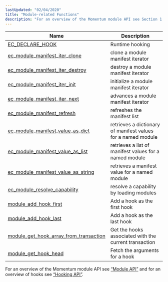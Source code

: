 ```yaml
---
lastUpdated: "02/04/2020"
title: "Module-related Functions"
description: "For an overview of the Momentum module API see Section 1 3 1 Module API and for an overview of hooks see Section 1 3 2 Hooking API..."
---
```


              
| Name                                                                                                                                        | Description                                                  |
|---------------------------------------------------------------------------------------------------------------------------------------------|--------------------------------------------------------------|
| [EC_DECLARE_HOOK](/momentum/3/3-api/apis-ec-declare-hook)                                               | Runtime hooking                                              |
| [ec_module_manifest_iter_clone](/momentum/3/3-api/apis-ec-module-manifest-iter-clone)                   | clone a module manifest iterator                             |
| [ec_module_manifest_iter_destroy](/momentum/3/3-api/apis-ec-module-manifest-iter-destroy)               | destroy a module manifest iterator                           |
| [ec_module_manifest_iter_init](/momentum/3/3-api/apis-ec-module-manifest-iter-init)                     | initialize a module manifest iterator                        |
| [ec_module_manifest_iter_next](/momentum/3/3-api/apis-ec-module-manifest-iter-next)                     | advances a module manifest iterator                          |
| [ec_module_manifest_refresh](/momentum/3/3-api/apis-ec-module-manifest-refresh)                         | refreshes the manifest list                                  |
| [ec_module_manifest_value_as_dict](/momentum/3/3-api/apis-ec-module-manifest-value-as-dict)             | retrieves a dictionary of manifest values for a named module |
| [ec_module_manifest_value_as_list](/momentum/3/3-api/apis-ec-module-manifest-value-as-list)             | retrieves a list of manifest values for a named module       |
| [ec_module_manifest_value_as_string](/momentum/3/3-api/apis-ec-module-manifest-value-as-string)         | retrieves a manifest value for a named module                |
| [ec_module_resolve_capability](/momentum/3/3-api/apis-ec-module-resolve-capability)                     | resolve a capability by loading modules                      |
| [module_add_hook_first](/momentum/3/3-api/apis-module-add-hook-first)                                   | Add a hook as the first hook                                 |
| [module_add_hook_last](/momentum/3/3-api/apis-module-add-hook-last)                                     | Add a hook as the last hook                                  |
| [module_get_hook_array_from_transaction](/momentum/3/3-api/apis-module-get-hook-array-from-transaction) | Get the hooks associated with the current transaction        |
| [module_get_hook_head](/momentum/3/3-api/apis-module-get-hook-head)                                     | Fetch the arguments for a hook                               |

For an overview of the Momentum module API see [“Module API”](/momentum/3/3-api/arch-primary-apis#arch.module) and for an overview of hooks see [“Hooking API”](/momentum/3/3-api/arch-primary-apis#arch.hooking).